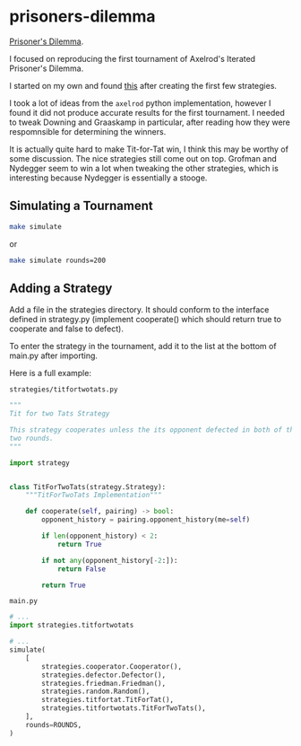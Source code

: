 # prisoners-dilemma

[Prisoner's Dilemma](https://en.wikipedia.org/wiki/Prisoner%27s_dilemma).

I focused on reproducing the first tournament of Axelrod's Iterated Prisoner's
Dilemma.

I started on my own and found
[this](https://github.com/Axelrod-Python/Axelrod/blob/dev/axelrod/strategies/axelrod_first.py)
after creating the first few strategies.

I took a lot of ideas from the `axelrod` python implementation, however I found
it did not produce accurate results for the first tournament. I needed to tweak
Downing and Graaskamp in particular, after reading how they were respomnsible for
determining the winners.

It is actually quite hard to make Tit-for-Tat win, I think this may be worthy of
some discussion. The nice strategies still come out on top. Grofman and Nydegger
seem to win a lot when tweaking the other strategies, which is interesting because
Nydegger is essentially a stooge.

## Simulating a Tournament

```sh
make simulate
```

or 

```sh
make simulate rounds=200
```

## Adding a Strategy

Add a file in the strategies directory. It should conform to the interface defined in
strategy.py (implement cooperate() which should return true to cooperate and false to defect).

To enter the strategy in the tournament, add it to the list at the bottom of main.py
after importing.

Here is a full example:

`strategies/titfortwotats.py`
```python
"""
Tit for two Tats Strategy

This strategy cooperates unless the its opponent defected in both of the most recent
two rounds.
"""

import strategy


class TitForTwoTats(strategy.Strategy):
    """TitForTwoTats Implementation"""

    def cooperate(self, pairing) -> bool:
        opponent_history = pairing.opponent_history(me=self)

        if len(opponent_history) < 2:
            return True

        if not any(opponent_history[-2:]):
            return False

        return True
```

`main.py`
```python
# ...
import strategies.titfortwotats

# ...
simulate(
    [
        strategies.cooperator.Cooperator(),
        strategies.defector.Defector(),
        strategies.friedman.Friedman(),
        strategies.random.Random(),
        strategies.titfortat.TitForTat(),
        strategies.titfortwotats.TitForTwoTats(),
    ],
    rounds=ROUNDS,
)
```
